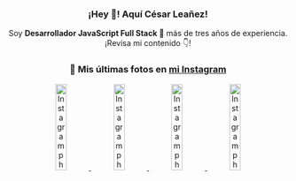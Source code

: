 <div align="center">

<h3>¡Hey 👋! Aquí César Leañez!</h3>

<p>Soy <strong>Desarrollador JavaScript Full Stack 🚀</strong> más de tres años de experiencia.<br />¡Revisa mi contenido 👇!</p>

### 📸 Mis últimas fotos en [mi Instagram](https://instagram.com/cesarsoftware.dev)


<a href='https://instagram.com/p/DNo_bfvu6ig' target='_blank'>
  <img width='20%' src='https://scontent.cdninstagram.com/v/t51.82787-15/535956815_17929139298097059_6575882262154849022_n.jpg?stp=dst-jpg_e15_tt6&_nc_cat=111&ig_cache_key=MzcwNDQ4OTY1OTk1NTEyODQ4MA%3D%3D.3-ccb1-7&ccb=1-7&_nc_sid=58cdad&efg=eyJ2ZW5jb2RlX3RhZyI6InhwaWRzLjcyMHgxMjgwLnNkci5DMyJ9&_nc_ohc=A3_OnCEnIEUQ7kNvwHqT5dd&_nc_oc=Adm5MQxP56zc-jV_A97Ej7T0Dwt-8Qfy2OjPtJQbmLQ2L6SMbv6RIKPnMaHxugvSto0&_nc_ad=z-m&_nc_cid=1478&_nc_zt=23&_nc_ht=scontent.cdninstagram.com&_nc_gid=HKlw5U0m3Ni-wCQgd74vhw&oh=00_AfZNHHTrz3pooohq4gIiwZ0ElZ-ddc0vSSTOhXQW_l_yaQ&oe=68D531FB' alt='Instagram photo' />
</a>
<a href='https://instagram.com/p/DKcTQWgxLum' target='_blank'>
  <img width='20%' src='https://instagram.fcmn5-2.fna.fbcdn.net/v/t51.2885-15/503849034_17919602952097059_4092165478866362923_n.jpg?stp=dst-jpg_e35_tt6&efg=eyJ2ZW5jb2RlX3RhZyI6IkZFRUQuaW1hZ2VfdXJsZ2VuLjE0NDB4MTQ0NS5zZHIuZjc1NzYxLmRlZmF1bHRfaW1hZ2UuYzEifQ&_nc_ht=instagram.fcmn5-2.fna.fbcdn.net&_nc_cat=103&_nc_oc=Q6cZ2QFAKFammZvTKrgIfG-_NoO3mfP--GIMy0xKLgRVFzLX-_dUnhyhHRTRgOg0qDEEpAY&_nc_ohc=FcYuJ0D3GrwQ7kNvwEq7wOJ&_nc_gid=HKlw5U0m3Ni-wCQgd74vhw&edm=ACWDqb8BAAAA&ccb=7-5&ig_cache_key=MzY0Njg3NDQ4NDgzMDY4MjAyMg%3D%3D.3-ccb7-5&oh=00_AfaqfQmVdIHwVSP-g6bwwMXpti6yPUKhC7QLHeM5RmOYqw&oe=68D51EE5&_nc_sid=ee9879' alt='Instagram photo' />
</a>
<a href='https://instagram.com/p/DKcTCZnuO-S' target='_blank'>
  <img width='20%' src='https://scontent.cdninstagram.com/v/t51.75761-15/503168549_17919602796097059_3346483577265803486_n.jpg?stp=dst-jpg_e15_tt6&_nc_cat=105&ig_cache_key=MzY0Njg3MzUyNjA5NTkwMDU2Mg%3D%3D.3-ccb1-7&ccb=1-7&_nc_sid=58cdad&efg=eyJ2ZW5jb2RlX3RhZyI6InhwaWRzLjE5MTZ4MTA3OC5zZHIuQzMifQ%3D%3D&_nc_ohc=PIVTQqG8sgMQ7kNvwGKXiXW&_nc_oc=AdmmjCf-qbdVV1db2DBBG60h_D9nosoXx45JV0_Ee-iDi9Ndjiy_JRfJBglRVwR7UtU&_nc_ad=z-m&_nc_cid=1478&_nc_zt=23&_nc_ht=scontent.cdninstagram.com&_nc_gid=HKlw5U0m3Ni-wCQgd74vhw&oh=00_AfbvMZK5uGOCwrBPyodPgvPA3r64nffAPXP4R2SO_ag2mA&oe=68D52563' alt='Instagram photo' />
</a>
<a href='https://instagram.com/p/DIt9Oknp-PZ' target='_blank'>
  <img width='20%' src='https://instagram.fcmn5-2.fna.fbcdn.net/v/t51.2885-15/491444712_17914409433097059_55076089485466172_n.jpg?stp=dst-jpg_e35_tt6&efg=eyJ2ZW5jb2RlX3RhZyI6IkZFRUQuaW1hZ2VfdXJsZ2VuLjU1MngzNDEuc2RyLmY3NTc2MS5kZWZhdWx0X2ltYWdlLmMxIn0&_nc_ht=instagram.fcmn5-2.fna.fbcdn.net&_nc_cat=103&_nc_oc=Q6cZ2QFAKFammZvTKrgIfG-_NoO3mfP--GIMy0xKLgRVFzLX-_dUnhyhHRTRgOg0qDEEpAY&_nc_ohc=Gn458eFNT2QQ7kNvwEcCxkS&_nc_gid=HKlw5U0m3Ni-wCQgd74vhw&edm=ACWDqb8BAAAA&ccb=7-5&ig_cache_key=MzYxNTgxNTM1ODA3ODI0Nzg5Nw%3D%3D.3-ccb7-5&oh=00_AfZ-nVAbEu6zEMjsg43pPB0NwYKE17e0B9VRcrcHpiqA_g&oe=68D512EB&_nc_sid=ee9879' alt='Instagram photo' />
</a>

</div>
